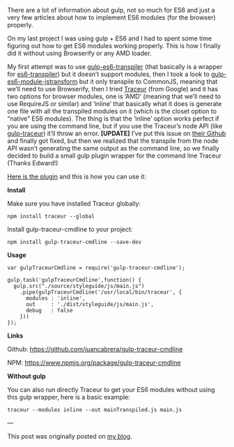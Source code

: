 <!--
layout: post
title: Using ES6 modules in the browser with gulp
date: 2014-12-02T17:14:37.232Z
comments: true
published: true
keywords: JavaScript, ES6, modules, Traceur, gulp
description: How to use ES6 modules in the browser using Traceur and gulp
categories: modules, tutorial
authorName: Juan Cabrera
authorLink: http://juan.me
-->
There are a lot of information about gulp, not so much for ES6 and just a very few articles about how to implement ES6 modules (for the browser) properly. 

On my last project I was using gulp + ES6 and I had to spent some time figuring out how to get ES6 modules working properly. This is how I finally did it without using Browserify or any AMD loader.

My first attempt was to use [gulp-es6-transpiler](https://www.npmjs.org/package/gulp-es6-transpiler) (that basically is a wrapper for [es6-transpiler](https://www.npmjs.org/package/es6-transpiler)) but it doesn’t support modules, then I took a look to [gulp-es6-module-jstransform](https://www.npmjs.org/package/gulp-es6-module-jstransform) but it only transpile to CommonJS, meaning that we’ll need to use Browserify, then I tried [Traceur](https://github.com/google/traceur-compiler) (from Google) and it has two options for browser modules, one is ‘AMD’ (meaning that we’ll need to use RequireJS or similar) and ‘inline’ that basically what it does is generate one file with all the transpiled modules on it (which is the closet option to “native” ES6 modules).
The thing is that the ‘inline’ option works perfect if you are using the command line, but if you use the Traceur’s node API (like [gulp-traceur](https://www.npmjs.org/package/gulp-traceur)) it’ll throw an error. **[UPDATE]** I’ve put this issue on [their Github](https://github.com/google/traceur-compiler/issues/1282) and finally got fixed, but then we realized that the transpile from the node API wasn’t generating the same output as the command line, so we finally decided to build a small gulp plugin wrapper for the command line Traceur (Thanks Edward!)

[Here is the plugin](https://www.npmjs.org/package/gulp-traceur-cmdline) and this is how you can use it:

**Install**

Make sure you have installed Traceur globally:
```
npm install traceur --global
```
Install gulp-traceur-cmdline to your project:
```
npm install gulp-traceur-cmdline --save-dev
```
**Usage**
```
var gulpTraceurCmdline = require('gulp-traceur-cmdline');

gulp.task('gulpTraceurCmdline',function() {
  gulp.src("./source/styleguide/js/main.js")
    .pipe(gulpTraceurCmdline('/usr/local/bin/traceur', {
      modules : 'inline',
      out     : './dist/styleguide/js/main.js',
      debug   : false
    }))
}); 
```
**Links**


Github: https://github.com/juancabrera/gulp-traceur-cmdline

NPM: https://www.npmjs.org/package/gulp-traceur-cmdline

**Without gulp**

You can also run directly Traceur to get your ES6 modules without using this gulp wrapper, here is a basic example:
```
traceur --modules inline --out mainTranspiled.js main.js
```
—

This post was originally posted on [my blog](http://code.juan.me/using-es6-modules-in-the-browser/).